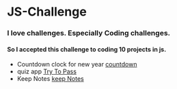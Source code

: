 # JS-Challenge

### I love challenges. Especially Coding challenges.
#### So I accepted this challenge to coding 10 projects in js.

- Countdown clock for new year  [countdown](https://mahmoudsafan.github.io/JS-Challenge/countDown/index.html?fbclid=IwAR24pz1ShXDKB9r6ME0cy6A8YXgUbzxJaLp3tVX9mZbvAKSZY9mg9e79A3g)
- quiz app [Try To Pass](https://mahmoudsafan.github.io/JS-Challenge/Quiz%20App/index.html?fbclid=IwAR0Oe-fdqps9LiQA5mbMyjendU0Jdi3fduOHvrfq7xNrJJuOZsAVz2Yvyp8)
- Keep Notes [keep Notes](https://mahmoudsafan.github.io/JS-Challenge/keep-notes/index.html)
